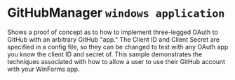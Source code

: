 ﻿# GitHubManager `windows application`

Shows a proof of concept as to how to implement three-legged OAuth to GitHub with an arbitrary GitHub \"app.\"  The Client ID and Client Secret are specified in a config file, so they can be changed to test with any OAuth app you know the client ID and secret of.  This sample demonstrates the techniques associated with how to allow a user to use their GitHub account with your WinForms app.